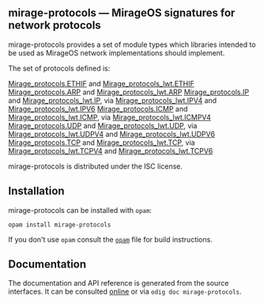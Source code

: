 ## mirage-protocols — MirageOS signatures for network protocols

mirage-protocols provides a set of module types which libraries intended to be used as MirageOS network implementations should implement.

The set of protocols defined is:

[Mirage_protocols.ETHIF](ethif) and [Mirage_protocols_lwt.ETHIF](ethif-lwt)
[Mirage_protocols.ARP](arp) and [Mirage_protocols_lwt.ARP](arp-lwt)
[Mirage_protocols.IP](ip) and [Mirage_protocols_lwt.IP](ip-lwt), via [Mirage_protocols_lwt.IPV4](ipv4-lwt) and [Mirage_protocols_lwt.IPV6](ipv6-lwt)
[Mirage_protocols.ICMP](icmp) and [Mirage_protocols_lwt.ICMP](icmp-lwt), via [Mirage_protocols_lwt.ICMPV4](icmpv4-lwt)
[Mirage_protocols.UDP](udp) and [Mirage_protocols_lwt.UDP](udp-lwt), via [Mirage_protocols_lwt.UDPV4](udpv4-lwt) and [Mirage_protocols_lwt.UDPV6](udpv6-lwt)
[Mirage_protocols.TCP](tcp) and [Mirage_protocols_lwt.TCP](tcp-lwt), via [Mirage_protocols_lwt.TCPV4](tcpv4-lwt) and [Mirage_protocols_lwt.TCPV6](tcpv6-lwt)

mirage-protocols is distributed under the ISC license.

## Installation

mirage-protocols can be installed with `opam`:

    opam install mirage-protocols

If you don't use `opam` consult the [`opam`](opam) file for build
instructions.

## Documentation

The documentation and API reference is generated from the source
interfaces. It can be consulted [online][doc] or via `odig doc
mirage-protocols`.

[doc]: https://mirage.github.io/mirage-protocols/

